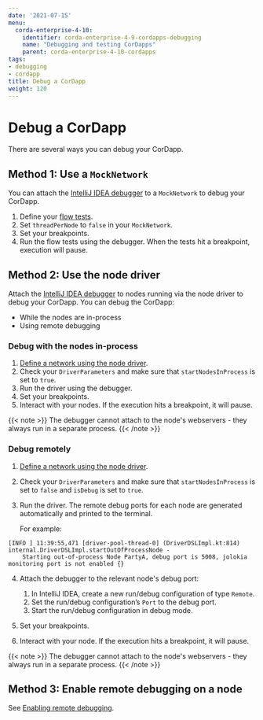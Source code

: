```yaml
---
date: '2021-07-15'
menu:
  corda-enterprise-4-10:
    identifier: corda-enterprise-4-9-cordapps-debugging
    name: "Debugging and testing CorDapps"
    parent: corda-enterprise-4-10-cordapps
tags:
- debugging
- cordapp
title: Debug a CorDapp
weight: 120
---
```


# Debug a CorDapp

There are several ways you can debug your CorDapp.

## Method 1: Use a `MockNetwork`

You can attach the [IntelliJ IDEA debugger](https://www.jetbrains.com/help/idea/debugging-code.html) to a
`MockNetwork` to debug your CorDapp.


1. Define your [flow tests](../../../../../../en/platform/corda/4.9/enterprise/cordapps/api-testing.md).
2. Set `threadPerNode` to `false` in your `MockNetwork`.
3. Set your breakpoints.
4. Run the flow tests using the debugger. When the tests hit a breakpoint, execution will pause.


## Method 2: Use the node driver

Attach the [IntelliJ IDEA debugger](https://www.jetbrains.com/help/idea/debugging-code.html) to nodes
running via the node driver to debug your CorDapp. You can debug the CorDapp:
* While the nodes are in-process
* Using remote debugging


### Debug with the nodes in-process

1. [Define a network using the node driver](../../../../../../en/tutorials/corda/4.9/os/supplementary-tutorials/tutorial-integration-testing.md).
2. Check your `DriverParameters` and make sure that `startNodesInProcess` is set to `true`.
3. Run the driver using the debugger.
4. Set your breakpoints.
5. Interact with your nodes.  If the execution hits a breakpoint, it will pause.

{{< note >}}
The debugger cannot attach to the node's webservers - they always run in a separate process.
{{< /note >}}


### Debug remotely

1. [Define a network using the node driver](../../../../../../en/tutorials/corda/4.9/os/supplementary-tutorials/tutorial-integration-testing.md).
2. Check your `DriverParameters` and make sure that `startNodesInProcess` is set to `false` and `isDebug` is set to
`true`.
3. Run the driver. The remote debug ports for each node are generated automatically and printed to the terminal.

   For example:

```none
[INFO ] 11:39:55,471 [driver-pool-thread-0] (DriverDSLImpl.kt:814) internal.DriverDSLImpl.startOutOfProcessNode -
    Starting out-of-process Node PartyA, debug port is 5008, jolokia monitoring port is not enabled {}
```

4. Attach the debugger to the relevant node's debug port:
    1. In IntelliJ IDEA, create a new run/debug configuration of type `Remote`.
    2. Set the run/debug configuration’s `Port` to the debug port.
    3. Start the run/debug configuration in debug mode.

5. Set your breakpoints.
6. Interact with your node. If the execution hits a breakpoint, it will pause.

{{< note >}}
The debugger cannot attach to the node's webservers - they always run in a separate process.
{{< /note >}}


## Method 3: Enable remote debugging on a node


See [Enabling remote debugging](../../../../../../en/platform/corda/4.9/enterprise/node/node-commandline.html#enabling-remote-debugging).

